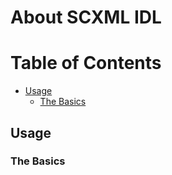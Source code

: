 # About SCXML IDL
# Table of Contents
* [Usage](#usage)
  * [The Basics](#the-basics)
## Usage
### The Basics
